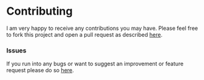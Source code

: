 # Contributing

I am very happy to receive any contributions you may have. Please feel free to fork this project and open a pull request
as described [here](https://docs.github.com/en/get-started/exploring-projects-on-github/contributing-to-a-project).

### Issues 
If you run into any bugs or want to suggest an improvement or feature request please do so
[here](https://github.com/fyodorovai/tsiolkovsky/issues).